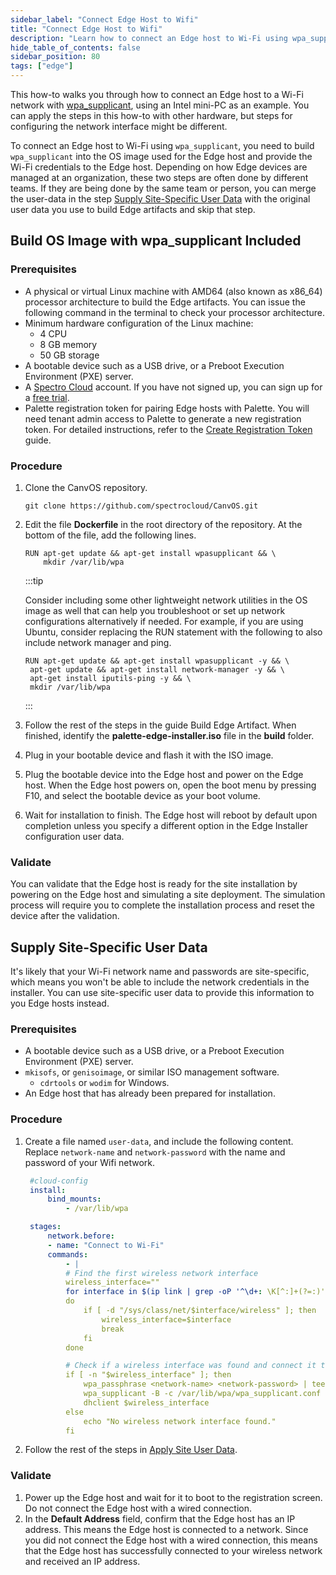 ```yaml
---
sidebar_label: "Connect Edge Host to Wifi"
title: "Connect Edge Host to Wifi"
description: "Learn how to connect an Edge host to Wi-Fi using wpa_supplicant."
hide_table_of_contents: false
sidebar_position: 80
tags: ["edge"]
---
```


This how-to walks you through how to connect an Edge host to a Wi-Fi network with
[wpa_supplicant](https://linux.die.net/man/8/wpa_supplicant), using an Intel mini-PC as an example. You can apply the
steps in this how-to with other hardware, but steps for configuring the network interface might be different.

To connect an Edge host to Wi-Fi using `wpa_supplicant`, you need to build `wpa_supplicant` into the OS image used for
the Edge host and provide the Wi-Fi credentials to the Edge host. Depending on how Edge devices are managed at an
organization, these two steps are often done by different teams. If they are being done by the same team or person, you
can merge the user-data in the step [Supply Site-Specific User Data](#supply-site-specific-user-data) with the original
user data you use to build Edge artifacts and skip that step.

## Build OS Image with wpa_supplicant Included

### Prerequisites

- A physical or virtual Linux machine with AMD64 (also known as x86_64) processor architecture to build the Edge
  artifacts. You can issue the following command in the terminal to check your processor architecture.
- Minimum hardware configuration of the Linux machine:
  - 4 CPU
  - 8 GB memory
  - 50 GB storage
- A bootable device such as a USB drive, or a Preboot Execution Environment (PXE) server.
- A [Spectro Cloud](https://console.spectrocloud.com/) account. If you have not signed up, you can sign up for a
  [free trial](https://www.spectrocloud.com/free-tier/).
- Palette registration token for pairing Edge hosts with Palette. You will need tenant admin access to Palette to
  generate a new registration token. For detailed instructions, refer to the
  [Create Registration Token](../site-deployment/site-installation/create-registration-token.md) guide.

### Procedure

1. Clone the CanvOS repository.

   ```shell
   git clone https://github.com/spectrocloud/CanvOS.git
   ```

2. Edit the file **Dockerfile** in the root directory of the repository. At the bottom of the file, add the following
   lines.

   ```
   RUN apt-get update && apt-get install wpasupplicant && \
       mkdir /var/lib/wpa
   ```

   :::tip

   Consider including some other lightweight network utilities in the OS image as well that can help you troubleshoot or
   set up network configurations alternatively if needed. For example, if you are using Ubuntu, consider replacing the
   RUN statement with the following to also include network manager and ping.

   ```
   RUN apt-get update && apt-get install wpasupplicant -y && \
    apt-get update && apt-get install network-manager -y && \
    apt-get install iputils-ping -y && \
    mkdir /var/lib/wpa
   ```

   :::

3. Follow the rest of the steps in the guide Build Edge Artifact. When finished, identify the
   **palette-edge-installer.iso** file in the **build** folder.
4. Plug in your bootable device and flash it with the ISO image.
5. Plug the bootable device into the Edge host and power on the Edge host. When the Edge host powers on, open the boot
   menu by pressing F10, and select the bootable device as your boot volume.
6. Wait for installation to finish. The Edge host will reboot by default upon completion unless you specify a different
   option in the Edge Installer configuration user data.

### Validate

You can validate that the Edge host is ready for the site installation by powering on the Edge host and simulating a
site deployment. The simulation process will require you to complete the installation process and reset the device after
the validation.

## Supply Site-Specific User Data

It's likely that your Wi-Fi network name and passwords are site-specific, which means you won't be able to include the
network credentials in the installer. You can use site-specific user data to provide this information to you Edge hosts
instead.

### Prerequisites

- A bootable device such as a USB drive, or a Preboot Execution Environment (PXE) server.
- `mkisofs`, or `genisoimage`, or similar ISO management software.
  - `cdrtools` or `wodim` for Windows.
- An Edge host that has already been prepared for installation.

### Procedure

1. Create a file named `user-data`, and include the following content. Replace `network-name` and `network-password`
   with the name and password of your Wifi network.

   ```yaml
    #cloud-config
    install:
        bind_mounts:
            - /var/lib/wpa

    stages:
        network.before:
        - name: "Connect to Wi-Fi"
        commands:
            - |
            # Find the first wireless network interface
            wireless_interface=""
            for interface in $(ip link | grep -oP '^\d+: \K[^:]+(?=:)')
            do
                if [ -d "/sys/class/net/$interface/wireless" ]; then
                    wireless_interface=$interface
                    break
                fi
            done

            # Check if a wireless interface was found and connect it to WiFi
            if [ -n "$wireless_interface" ]; then
                wpa_passphrase <network-name> <network-password> | tee /var/lib/wpa/wpa_supplicant.conf
                wpa_supplicant -B -c /var/lib/wpa/wpa_supplicant.conf -i $wireless_interface
                dhclient $wireless_interface
            else
                echo "No wireless network interface found."
            fi
   ```

2. Follow the rest of the steps in [Apply Site User Data](../site-deployment/site-installation/site-user-data.md).

### Validate

1. Power up the Edge host and wait for it to boot to the registration screen. Do not connect the Edge host with a wired
   connection.
2. In the **Default Address** field, confirm that the Edge host has an IP address. This means the Edge host is connected
   to a network. Since you did not connect the Edge host with a wired connection, this means that the Edge host has
   successfully connected to your wireless network and received an IP address.
